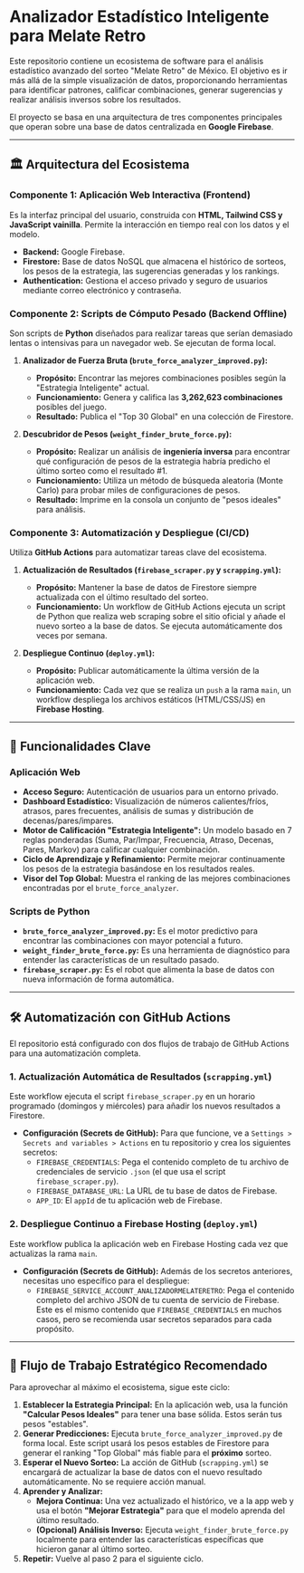 # Analizador Estadístico Inteligente para Melate Retro

Este repositorio contiene un ecosistema de software para el análisis estadístico avanzado del sorteo "Melate Retro" de México. El objetivo es ir más allá de la simple visualización de datos, proporcionando herramientas para identificar patrones, calificar combinaciones, generar sugerencias y realizar análisis inversos sobre los resultados.

El proyecto se basa en una arquitectura de tres componentes principales que operan sobre una base de datos centralizada en **Google Firebase**.

---

## 🏛️ Arquitectura del Ecosistema

### Componente 1: Aplicación Web Interactiva (Frontend)

Es la interfaz principal del usuario, construida con **HTML, Tailwind CSS y JavaScript vainilla**. Permite la interacción en tiempo real con los datos y el modelo.

* **Backend:** Google Firebase.
* **Firestore:** Base de datos NoSQL que almacena el histórico de sorteos, los pesos de la estrategia, las sugerencias generadas y los rankings.
* **Authentication:** Gestiona el acceso privado y seguro de usuarios mediante correo electrónico y contraseña.

### Componente 2: Scripts de Cómputo Pesado (Backend Offline)

Son scripts de **Python** diseñados para realizar tareas que serían demasiado lentas o intensivas para un navegador web. Se ejecutan de forma local.

1.  **Analizador de Fuerza Bruta (`brute_force_analyzer_improved.py`):**
    * **Propósito:** Encontrar las mejores combinaciones posibles según la "Estrategia Inteligente" actual.
    * **Funcionamiento:** Genera y califica las **3,262,623 combinaciones** posibles del juego.
    * **Resultado:** Publica el "Top 30 Global" en una colección de Firestore.

2.  **Descubridor de Pesos (`weight_finder_brute_force.py`):**
    * **Propósito:** Realizar un análisis de **ingeniería inversa** para encontrar qué configuración de pesos de la estrategia habría predicho el último sorteo como el resultado #1.
    * **Funcionamiento:** Utiliza un método de búsqueda aleatoria (Monte Carlo) para probar miles de configuraciones de pesos.
    * **Resultado:** Imprime en la consola un conjunto de "pesos ideales" para análisis.

### Componente 3: Automatización y Despliegue (CI/CD)

Utiliza **GitHub Actions** para automatizar tareas clave del ecosistema.

1.  **Actualización de Resultados (`firebase_scraper.py` y `scrapping.yml`):**
    * **Propósito:** Mantener la base de datos de Firestore siempre actualizada con el último resultado del sorteo.
    * **Funcionamiento:** Un workflow de GitHub Actions ejecuta un script de Python que realiza web scraping sobre el sitio oficial y añade el nuevo sorteo a la base de datos. Se ejecuta automáticamente dos veces por semana.

2.  **Despliegue Continuo (`deploy.yml`):**
    * **Propósito:** Publicar automáticamente la última versión de la aplicación web.
    * **Funcionamiento:** Cada vez que se realiza un `push` a la rama `main`, un workflow despliega los archivos estáticos (HTML/CSS/JS) en **Firebase Hosting**.

---

## 🚀 Funcionalidades Clave

### Aplicación Web

* **Acceso Seguro:** Autenticación de usuarios para un entorno privado.
* **Dashboard Estadístico:** Visualización de números calientes/fríos, atrasos, pares frecuentes, análisis de sumas y distribución de decenas/pares/impares.
* **Motor de Calificación "Estrategia Inteligente":** Un modelo basado en 7 reglas ponderadas (Suma, Par/Impar, Frecuencia, Atraso, Decenas, Pares, Markov) para calificar cualquier combinación.
* **Ciclo de Aprendizaje y Refinamiento:** Permite mejorar continuamente los pesos de la estrategia basándose en los resultados reales.
* **Visor del Top Global:** Muestra el ranking de las mejores combinaciones encontradas por el `brute_force_analyzer`.

### Scripts de Python

* **`brute_force_analyzer_improved.py`:** Es el motor predictivo para encontrar las combinaciones con mayor potencial a futuro.
* **`weight_finder_brute_force.py`:** Es una herramienta de diagnóstico para entender las características de un resultado pasado.
* **`firebase_scraper.py`:** Es el robot que alimenta la base de datos con nueva información de forma automática.

---

## 🛠️ Automatización con GitHub Actions

El repositorio está configurado con dos flujos de trabajo de GitHub Actions para una automatización completa.

### 1. Actualización Automática de Resultados (`scrapping.yml`)

Este workflow ejecuta el script `firebase_scraper.py` en un horario programado (domingos y miércoles) para añadir los nuevos resultados a Firestore.

* **Configuración (Secrets de GitHub):** Para que funcione, ve a `Settings > Secrets and variables > Actions` en tu repositorio y crea los siguientes secretos:
    * `FIREBASE_CREDENTIALS`: Pega el contenido completo de tu archivo de credenciales de servicio `.json` (el que usa el script `firebase_scraper.py`).
    * `FIREBASE_DATABASE_URL`: La URL de tu base de datos de Firebase.
    * `APP_ID`: El `appId` de tu aplicación web de Firebase.

### 2. Despliegue Continuo a Firebase Hosting (`deploy.yml`)

Este workflow publica la aplicación web en Firebase Hosting cada vez que actualizas la rama `main`.

* **Configuración (Secrets de GitHub):** Además de los secretos anteriores, necesitas uno específico para el despliegue:
    * `FIREBASE_SERVICE_ACCOUNT_ANALIZADORMELATERETRO`: Pega el contenido completo del archivo JSON de tu cuenta de servicio de Firebase. Este es el mismo contenido que `FIREBASE_CREDENTIALS` en muchos casos, pero se recomienda usar secretos separados para cada propósito.

---

## 📜 Flujo de Trabajo Estratégico Recomendado

Para aprovechar al máximo el ecosistema, sigue este ciclo:

1.  **Establecer la Estrategia Principal:** En la aplicación web, usa la función **"Calcular Pesos Ideales"** para tener una base sólida. Estos serán tus pesos "estables".
2.  **Generar Predicciones:** Ejecuta `brute_force_analyzer_improved.py` de forma local. Este script usará los pesos estables de Firestore para generar el ranking "Top Global" más fiable para el **próximo** sorteo.
3.  **Esperar el Nuevo Sorteo:** La acción de GitHub (`scrapping.yml`) se encargará de actualizar la base de datos con el nuevo resultado automáticamente. No se requiere acción manual.
4.  **Aprender y Analizar:**
    * **Mejora Continua:** Una vez actualizado el histórico, ve a la app web y usa el botón **"Mejorar Estrategia"** para que el modelo aprenda del último resultado.
    * **(Opcional) Análisis Inverso:** Ejecuta `weight_finder_brute_force.py` localmente para entender las características específicas que hicieron ganar al último sorteo.
5.  **Repetir:** Vuelve al paso 2 para el siguiente ciclo.